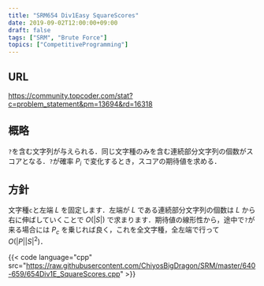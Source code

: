 ```yaml
---
title: "SRM654 Div1Easy SquareScores"
date: 2019-09-02T12:00:00+09:00
draft: false
tags: ["SRM", "Brute Force"]
topics: ["CompetitiveProgramming"]
---
```


## URL
https://community.topcoder.com/stat?c=problem_statement&pm=13694&rd=16318

## 概略
`?`を含む文字列が与えられる．同じ文字種のみを含む連続部分文字列の個数がスコアとなる．`?`が確率 $P_i$ で変化するとき，スコアの期待値を求める．

## 方針
文字種`c`と左端 $L$ を固定します．左端が $L$ である連続部分文字列の個数は $L$ から右に伸ばしていくことで $O(|S|)$ で求まります．期待値の線形性から，途中で`?`が来る場合には $P_c$ を乗じれば良く，これを全文字種，全左端で行って $O(|P||S|^2)$．

{{< code language="cpp" src="https://raw.githubusercontent.com/ChiyosBigDragon/SRM/master/640-659/654Div1E_SquareScores.cpp" >}}
